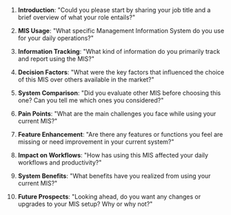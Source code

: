 1. **Introduction**: "Could you please start by sharing your job title and a brief overview of what your role entails?"

2. **MIS Usage**: "What specific Management Information System do you use for your daily operations?"

3. **Information Tracking**: "What kind of information do you primarily track and report using the MIS?"

4. **Decision Factors**: "What were the key factors that influenced the choice of this MIS over others available in the market?"

5. **System Comparison**: "Did you evaluate other MIS before choosing this one? Can you tell me which ones you considered?"

6. **Pain Points**: "What are the main challenges you face while using your current MIS?"

7. **Feature Enhancement**: "Are there any features or functions you feel are missing or need improvement in your current system?"

8. **Impact on Workflows**: "How has using this MIS affected your daily workflows and productivity?"

9. **System Benefits**: "What benefits have you realized from using your current MIS?"

10. **Future Prospects**: "Looking ahead, do you want any changes or upgrades to your MIS setup? Why or why not?"
